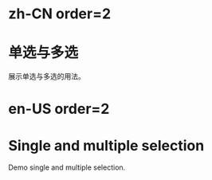 # zh-CN order=2

# 单选与多选

展示单选与多选的用法。

# en-US order=2

# Single and multiple selection

Demo single and multiple selection.
